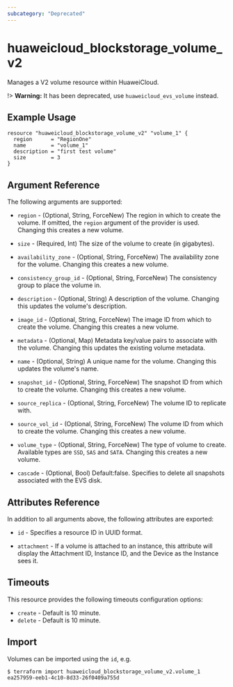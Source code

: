 ```yaml
---
subcategory: "Deprecated"
---
```


# huaweicloud_blockstorage_volume_v2

Manages a V2 volume resource within HuaweiCloud.

!> **Warning:** It has been deprecated, use `huaweicloud_evs_volume` instead.

## Example Usage

```hcl
resource "huaweicloud_blockstorage_volume_v2" "volume_1" {
  region      = "RegionOne"
  name        = "volume_1"
  description = "first test volume"
  size        = 3
}
```

## Argument Reference

The following arguments are supported:

* `region` - (Optional, String, ForceNew) The region in which to create the volume. If
    omitted, the `region` argument of the provider is used. Changing this
    creates a new volume.

* `size` - (Required, Int) The size of the volume to create (in gigabytes).

* `availability_zone` - (Optional, String, ForceNew) The availability zone for the volume.
    Changing this creates a new volume.

* `consistency_group_id` - (Optional, String, ForceNew) The consistency group to place the volume in.

* `description` - (Optional, String) A description of the volume. Changing this updates
    the volume's description.

* `image_id` - (Optional, String, ForceNew) The image ID from which to create the volume.
    Changing this creates a new volume.

* `metadata` - (Optional, Map) Metadata key/value pairs to associate with the volume.
    Changing this updates the existing volume metadata.

* `name` - (Optional, String) A unique name for the volume. Changing this updates the
    volume's name.

* `snapshot_id` - (Optional, String, ForceNew) The snapshot ID from which to create the volume.
    Changing this creates a new volume.

* `source_replica` - (Optional, String, ForceNew) The volume ID to replicate with.

* `source_vol_id` - (Optional, String, ForceNew) The volume ID from which to create the volume.
    Changing this creates a new volume.

* `volume_type` - (Optional, String, ForceNew) The type of volume to create. Available types are
    `SSD`, `SAS` and `SATA`. Changing this creates a new volume.

* `cascade` - (Optional, Bool) Default:false. Specifies to delete all snapshots associated with the EVS disk.

## Attributes Reference

In addition to all arguments above, the following attributes are exported:

* `id` - Specifies a resource ID in UUID format.

* `attachment` - If a volume is attached to an instance, this attribute will
    display the Attachment ID, Instance ID, and the Device as the Instance
    sees it.

## Timeouts
This resource provides the following timeouts configuration options:
- `create` - Default is 10 minute.
- `delete` - Default is 10 minute.

## Import

Volumes can be imported using the `id`, e.g.

```
$ terraform import huaweicloud_blockstorage_volume_v2.volume_1 ea257959-eeb1-4c10-8d33-26f0409a755d
```
